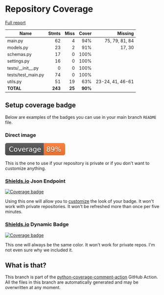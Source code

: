 # Repository Coverage

[Full report](https://htmlpreview.github.io/?https://github.com/molodsom/docx-generator/blob/python-coverage-comment-action-data/htmlcov/index.html)

| Name                  |    Stmts |     Miss |   Cover |   Missing |
|---------------------- | -------: | -------: | ------: | --------: |
| main.py               |       62 |        4 |     94% |75, 79, 81, 84 |
| models.py             |       23 |        2 |     91% |    17, 30 |
| schemas.py            |       17 |        0 |    100% |           |
| settings.py           |       16 |        0 |    100% |           |
| tests/\_\_init\_\_.py |        0 |        0 |    100% |           |
| tests/test\_main.py   |       74 |        0 |    100% |           |
| utils.py              |       51 |       19 |     63% |23-24, 41, 46-61 |
|             **TOTAL** |  **243** |   **25** | **90%** |           |


## Setup coverage badge

Below are examples of the badges you can use in your main branch `README` file.

### Direct image

[![Coverage badge](https://raw.githubusercontent.com/molodsom/docx-generator/python-coverage-comment-action-data/badge.svg)](https://htmlpreview.github.io/?https://github.com/molodsom/docx-generator/blob/python-coverage-comment-action-data/htmlcov/index.html)

This is the one to use if your repository is private or if you don't want to customize anything.

### [Shields.io](https://shields.io) Json Endpoint

[![Coverage badge](https://img.shields.io/endpoint?url=https://raw.githubusercontent.com/molodsom/docx-generator/python-coverage-comment-action-data/endpoint.json)](https://htmlpreview.github.io/?https://github.com/molodsom/docx-generator/blob/python-coverage-comment-action-data/htmlcov/index.html)

Using this one will allow you to [customize](https://shields.io/endpoint) the look of your badge.
It won't work with private repositories. It won't be refreshed more than once per five minutes.

### [Shields.io](https://shields.io) Dynamic Badge

[![Coverage badge](https://img.shields.io/badge/dynamic/json?color=brightgreen&label=coverage&query=%24.message&url=https%3A%2F%2Fraw.githubusercontent.com%2Fmolodsom%2Fdocx-generator%2Fpython-coverage-comment-action-data%2Fendpoint.json)](https://htmlpreview.github.io/?https://github.com/molodsom/docx-generator/blob/python-coverage-comment-action-data/htmlcov/index.html)

This one will always be the same color. It won't work for private repos. I'm not even sure why we included it.

## What is that?

This branch is part of the
[python-coverage-comment-action](https://github.com/marketplace/actions/python-coverage-comment)
GitHub Action. All the files in this branch are automatically generated and may be
overwritten at any moment.